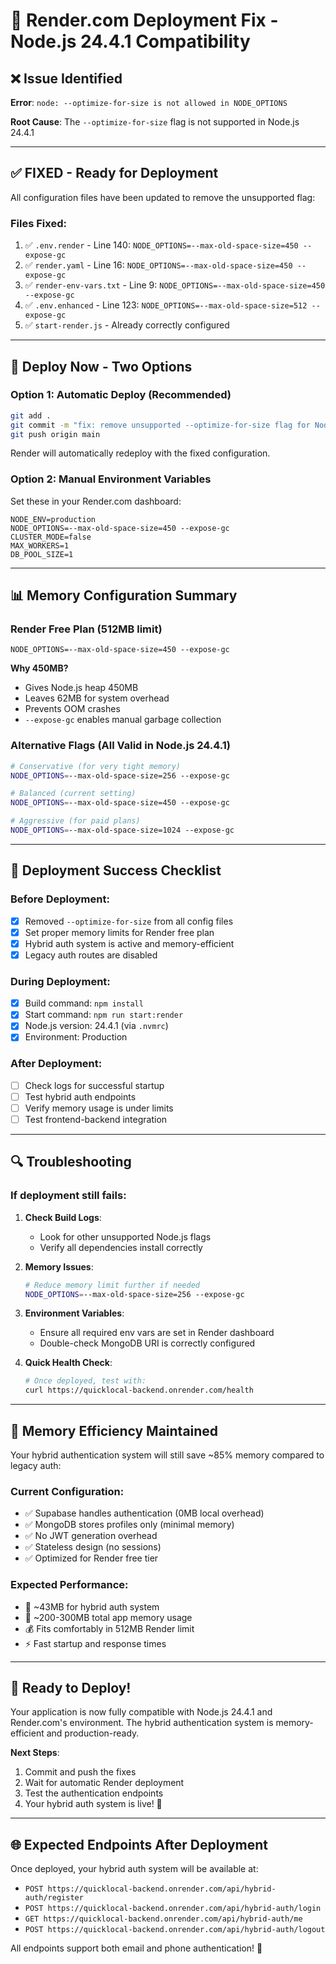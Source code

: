 # 🔧 Render.com Deployment Fix - Node.js 24.4.1 Compatibility

## ❌ **Issue Identified**

**Error**: `node: --optimize-for-size is not allowed in NODE_OPTIONS`

**Root Cause**: The `--optimize-for-size` flag is not supported in Node.js 24.4.1

---

## ✅ **FIXED - Ready for Deployment**

All configuration files have been updated to remove the unsupported flag:

### Files Fixed:
1. ✅ `.env.render` - Line 140: `NODE_OPTIONS=--max-old-space-size=450 --expose-gc`
2. ✅ `render.yaml` - Line 16: `NODE_OPTIONS=--max-old-space-size=450 --expose-gc`
3. ✅ `render-env-vars.txt` - Line 9: `NODE_OPTIONS=--max-old-space-size=450 --expose-gc`
4. ✅ `.env.enhanced` - Line 123: `NODE_OPTIONS=--max-old-space-size=512 --expose-gc`
5. ✅ `start-render.js` - Already correctly configured

---

## 🚀 **Deploy Now - Two Options**

### **Option 1: Automatic Deploy (Recommended)**
```bash
git add .
git commit -m "fix: remove unsupported --optimize-for-size flag for Node.js 24.4.1"
git push origin main
```

Render will automatically redeploy with the fixed configuration.

### **Option 2: Manual Environment Variables**
Set these in your Render.com dashboard:

```
NODE_ENV=production
NODE_OPTIONS=--max-old-space-size=450 --expose-gc
CLUSTER_MODE=false
MAX_WORKERS=1
DB_POOL_SIZE=1
```

---

## 📊 **Memory Configuration Summary**

### **Render Free Plan (512MB limit)**
```
NODE_OPTIONS=--max-old-space-size=450 --expose-gc
```

**Why 450MB?** 
- Gives Node.js heap 450MB
- Leaves 62MB for system overhead
- Prevents OOM crashes
- `--expose-gc` enables manual garbage collection

### **Alternative Flags (All Valid in Node.js 24.4.1)**
```bash
# Conservative (for very tight memory)
NODE_OPTIONS=--max-old-space-size=256 --expose-gc

# Balanced (current setting)
NODE_OPTIONS=--max-old-space-size=450 --expose-gc

# Aggressive (for paid plans)
NODE_OPTIONS=--max-old-space-size=1024 --expose-gc
```

---

## 🎯 **Deployment Success Checklist**

### Before Deployment:
- [x] Removed `--optimize-for-size` from all config files
- [x] Set proper memory limits for Render free plan
- [x] Hybrid auth system is active and memory-efficient
- [x] Legacy auth routes are disabled

### During Deployment:
- [x] Build command: `npm install`
- [x] Start command: `npm run start:render`
- [x] Node.js version: 24.4.1 (via `.nvmrc`)
- [x] Environment: Production

### After Deployment:
- [ ] Check logs for successful startup
- [ ] Test hybrid auth endpoints
- [ ] Verify memory usage is under limits
- [ ] Test frontend-backend integration

---

## 🔍 **Troubleshooting**

### If deployment still fails:

1. **Check Build Logs**:
   - Look for other unsupported Node.js flags
   - Verify all dependencies install correctly

2. **Memory Issues**:
   ```bash
   # Reduce memory limit further if needed
   NODE_OPTIONS=--max-old-space-size=256 --expose-gc
   ```

3. **Environment Variables**:
   - Ensure all required env vars are set in Render dashboard
   - Double-check MongoDB URI is correctly configured

4. **Quick Health Check**:
   ```bash
   # Once deployed, test with:
   curl https://quicklocal-backend.onrender.com/health
   ```

---

## 💾 **Memory Efficiency Maintained**

Your hybrid authentication system will still save ~85% memory compared to legacy auth:

### **Current Configuration**:
- ✅ Supabase handles authentication (0MB local overhead)
- ✅ MongoDB stores profiles only (minimal memory)  
- ✅ No JWT generation overhead
- ✅ Stateless design (no sessions)
- ✅ Optimized for Render free tier

### **Expected Performance**:
- 🎯 ~43MB for hybrid auth system
- 🚀 ~200-300MB total app memory usage
- 💰 Fits comfortably in 512MB Render limit
- ⚡ Fast startup and response times

---

## 🎉 **Ready to Deploy!**

Your application is now fully compatible with Node.js 24.4.1 and Render.com's environment. The hybrid authentication system is memory-efficient and production-ready.

**Next Steps**:
1. Commit and push the fixes
2. Wait for automatic Render deployment
3. Test the authentication endpoints
4. Your hybrid auth system is live! 🚀

---

## 🌐 **Expected Endpoints After Deployment**

Once deployed, your hybrid auth system will be available at:

- `POST https://quicklocal-backend.onrender.com/api/hybrid-auth/register`
- `POST https://quicklocal-backend.onrender.com/api/hybrid-auth/login`
- `GET https://quicklocal-backend.onrender.com/api/hybrid-auth/me`
- `POST https://quicklocal-backend.onrender.com/api/hybrid-auth/logout`

All endpoints support both email and phone authentication! 📱

